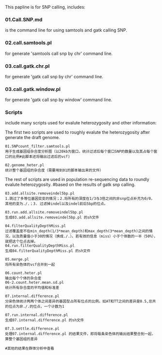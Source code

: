 This papline is for SNP calling, includes:

### 01.Call.SNP.md  
is the command line for using samtools and gatk calling SNP.

### 02.call.samtools.pl 
for generate 'samtools call snp by chr' command line.  

### 03.call.gatk.chr.pl  
for generate 'gatk call snp by chr' command line.

### 03.call.gatk.window.pl  
for generate 'gatk call snp by window' command line. 

### Scripts 
include many scripts used for evalute heterozygosity and other information:

The first two scripts are used to roughly evalute the heterozygosity after generate the draft genome.
```
01.SNPcount_filter.samtools.pl 
用于生成基因组杂合度分析图（以20kb为窗口，统计过滤后每个窗口SNP的数量以及其占每个窗口的比例#此脚本还将输出过滤后的vcf)

02.genome_heter.pl 
统计整个基因组的杂合度（需要用到01的脚本输出来的文件）
```

The rest of scripts are used in population re-sequencing data to roundly evalute heterozygosity. #based on the results of gatk snp calling.
```
03.add.allsite.removeindel5bp.pl
1.跳过了多等位基因突变的情况；2.将所有的深度在1/3与3倍之间的非snp位点补充为0/0，其他的变为./.；3. 过滤掉indel以及indel前后5bp的位点。 

03.run.add.allsite.removeindel5bp.pl 
生成03.add.allsite.removeindel5bp.pl 的sh文件

04.filterQualityDepthMiss.pl 
过滤覆盖度不在min_depth(1/3*mean_depth)和max_depth(3*mean_depth)之间的情况，以及质量值小于30的情况（换成./.）。若有效的信息（miss）小于个体数的一半（50%），就把这个位点去掉。
04.run.filterQualityDepthMiss.pl 
生成04.filterQualityDepthMiss.pl 的sh文件

05.merge.pl 
将所有染色体的vcf合并到一起

06.count.heter.pl 
输出每个个体的杂合度 
06-2.count.heter.mean.sd.pl 
统计所有杂合度的平均值和标准差

07.internal.difference.pl 
分染色体统计两两个体之间差异的基因型占所有位点的比例。如AT和TT之间的差异是0.5,总共的位点为非./.的位点，一个计数为1

07.run.internal.difference.pl 
生成07.internal.difference.pl 的sh文件

07.3.settle.difference.pl 
处理07.internal.difference.pl 的结果文件，即将每条染色体的输出结果整合到一起，算整个基因组的差异

#其他的结果在群体分析中查看
```

